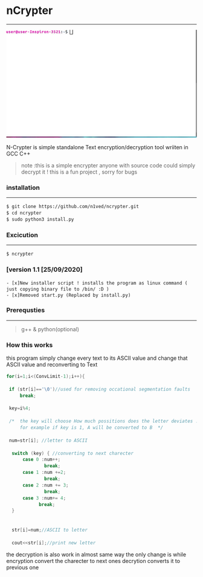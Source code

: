 #  nCrypter
---
![demo](demo-new.gif)

N-Crypter is simple standalone Text encryption/decryption tool
wriiten in GCC C++


> note :this is a simple encrypter anyone with source code could simply decrypt it !
this is a fun project , sorry for bugs

### installation
---
```bash
$ git clone https://github.com/n1ved/ncrypter.git
$ cd ncrypter
$ sudo python3 install.py 

```
### Excicution
---
```bash
$ ncrypter

```
###   [version 1.1 [25/09/2020]
    - [x]New installer script ! installs the program as linux command ( just copying binary file to /bin/ :D )
    - [x]Removed start.py (Replaced by install.py)
    
    
### Prerequsties
---
> g++ &
> python(optional)

### How this works

this program simply change every text to its ASCII value and change that ASCII value and reconverting to Text

```cpp
for(i=1;i<(ConvLimit-1);i++){

 if (str[i]=='\0')//used for removing occational segmentation faults
     break;

 key=i%4;

 /*  the key will choose How much possitions does the letter deviates .
     for example if key is 1, A will be converted to B  */

 num=str[i]; //letter to ASCII

  switch (key) { //converting to next charecter
      case 0 :num++;
              break;
      case 1 :num +=2;
              break;
      case 2 :num += 3;
              break;
      case 3 :num+= 4;
            break;
  }


  str[i]=num;//ASCII to letter

  cout<<str[i];//print new letter

```

the decryption is also work in almost same way the only change is while encryption
convert the charecter to next ones decrytion converts it to previous one

